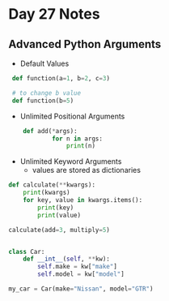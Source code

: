 # Day 27 Notes

## Advanced Python Arguments

- Default Values
```python 
 def function(a=1, b=2, c=3)

 # to change b value
 def function(b=5)
```
- Unlimited Positional Arguments
```python
    def add(*args):
            for n in args:
                print(n) 
  ```
  - Unlimited Keyword Arguments
    - values are stored as dictionaries
```python
def calculate(**kwargs):
    print(kwargs)
    for key, value in kwargs.items():
        print(key)
        print(value)

calculate(add=3, multiply=5)


class Car:
    def __int__(self, **kw):
        self.make = kw["make"]
        self.model = kw["model"]

my_car = Car(make="Nissan", model="GTR")
```